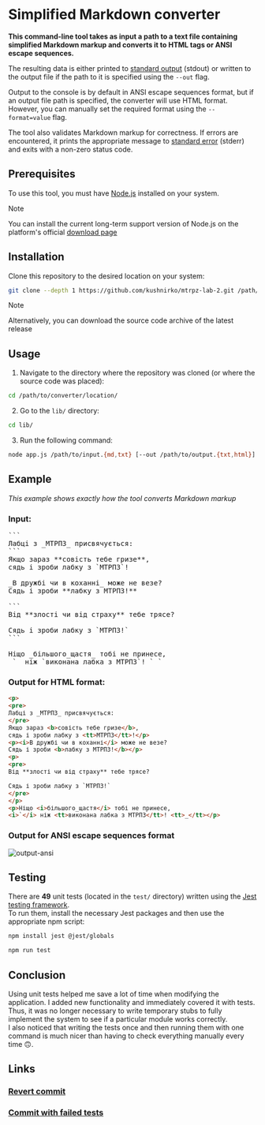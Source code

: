 # Simplified Markdown converter

**This command-line tool takes as input a path to a text file containing simplified Markdown markup and converts it to HTML tags or ANSI escape sequences.**

The resulting data is either printed to [standard output](https://en.wikipedia.org/wiki/Standard_streams) (stdout) or written to the output file if the path to it is specified using the `--out` flag.

Output to the console is by default in ANSI escape sequences format, but if an output file path is specified, the converter will use HTML format. However, you can manually set the required format using the `--format=value` flag.

The tool also validates Markdown markup for correctness. If errors are encountered, it prints the appropriate message to [standard error](https://en.wikipedia.org/wiki/Standard_streams) (stderr) and exits with a non-zero status code.

## Prerequisites

To use this tool, you must have [Node.js](https://nodejs.org/en) installed on your system.

> [!NOTE]
> You can install the current long-term support version of Node.js on the platform's official [download page](https://nodejs.org/en/download)

## Installation

Clone this repository to the desired location on your system:

```bash
git clone --depth 1 https://github.com/kushnirko/mtrpz-lab-2.git /path/to/desired/location/
```

> [!NOTE]
> Alternatively, you can download the source code archive of the latest release

## Usage

1. Navigate to the directory where the repository was cloned (or where the source code was placed):

```bash
cd /path/to/converter/location/
```

2. Go to the `lib/` directory:

```bash
cd lib/
```

3. Run the following command:

```bash
node app.js /path/to/input.{md,txt} [--out /path/to/output.{txt,html}] [--format={ansi,html}]
```

## Example

_This example shows exactly how the tool converts Markdown markup_

### Input:

<pre>
```
Лабці з _МТРПЗ_ присвячується:
```
Якщо зараз **совість тебе гризе**,
сядь і зроби лабку з `МТРПЗ`!

_В дружбі чи в коханні_ може не везе?
Сядь і зроби **лабку з МТРПЗ!**

```
Від **злості чи від страху** тебе трясе?

Сядь і зроби лабку з `МТРПЗ!`
```

Ніщо _більшого_щастя_ тобі не принесе,
_`_ ніж `виконана лабка з МТРПЗ`! `_`
</pre>

### Output for HTML format:

```html
<p>
<pre>
Лабці з _МТРПЗ_ присвячується:
</pre>
Якщо зараз <b>совість тебе гризе</b>,
сядь і зроби лабку з <tt>МТРПЗ</tt>!</p>
<p><i>В дружбі чи в коханні</i> може не везе?
Сядь і зроби <b>лабку з МТРПЗ!</b></p>
<p>
<pre>
Від **злості чи від страху** тебе трясе?

Сядь і зроби лабку з `МТРПЗ!`
</pre>
</p>
<p>Ніщо <i>більшого_щастя</i> тобі не принесе,
<i>`</i> ніж <tt>виконана лабка з МТРПЗ</tt>! <tt>_</tt></p>
```

### Output for ANSI escape sequences format

![output-ansi](https://github.com/kushnirko/mtrpz-lab-2/assets/115948037/7bd1b3e3-288a-403d-b0c1-eb46595b3dd7)

## Testing

There are **49** unit tests (located in the `test/` directory) written using the [Jest testing framework](https://jestjs.io). \
To run them, install the necessary Jest packages and then use the appropriate npm script:

```bash
npm install jest @jest/globals
```

```bash
npm run test
```

## Conclusion

Using unit tests helped me save a lot of time when modifying the application. I added new functionality and immediately covered it with tests. Thus, it was no longer necessary to write temporary stubs to fully implement the system to see if a particular module works correctly. \
I also noticed that writing the tests once and then running them with one command is much nicer than having to check everything manually every time 🙃.

## Links

### [Revert commit](https://github.com/kushnirko/mtrpz-lab-2/commit/158f8c555173593e06cc947b5985a66dbacfe514)

### [Commit with failed tests](https://github.com/kushnirko/mtrpz-lab-2/commit/0b727832a48600496eb77a0fe5d5db486c2e1cdb)
